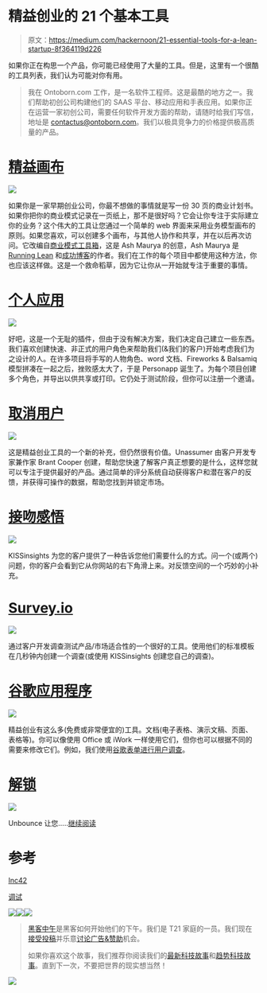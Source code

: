 # 精益创业的 21 个基本工具

> 原文：<https://medium.com/hackernoon/21-essential-tools-for-a-lean-startup-8f364119d226>

如果你正在构思一个产品，你可能已经使用了大量的工具。但是，这里有一个很酷的工具列表，我们认为可能对你有用。

> 我在 Ontoborn.com 工作，是一名软件工程师。这是最酷的地方之一。我们帮助初创公司构建他们的 SAAS 平台、移动应用和手表应用。如果你正在运营一家初创公司，需要任何软件开发方面的帮助，请随时给我们写信，地址是 contactus@ontoborn.com。我们以极具竞争力的价格提供极高质量的产品。

# [精益画布](http://leancanvas.com/)

![](img/e4f4bce0c568a8a85019a32013fc679d.png)

如果你是一家早期创业公司，你最不想做的事情就是写一份 30 页的商业计划书。如果你把你的商业模式记录在一页纸上，那不是很好吗？它会让你专注于实际建立你的业务？这个伟大的工具让您通过一个简单的 web 界面来采用业务模型画布的原则。如果您喜欢，可以创建多个画布，与其他人协作和共享，并在以后再次访问。它改编自[商业模式工具箱](http://www.businessmodelgeneration.com/)，这是 Ash Maurya 的创意，Ash Maurya 是 [Running Lean](http://www.runningleanhq.com/) 和[成功博客](http://www.ashmaurya.com/)的作者。我们在工作的每个项目中都使用这种方法，你也应该这样做。这是一个救命稻草，因为它让你从一开始就专注于重要的事情。

# [个人应用](http://personapp.spookstudio.com/)

![](img/b8244c2b204d9d0b164c736441baf6d7.png)

好吧，这是一个无耻的插件，但由于没有解决方案，我们决定自己建立一些东西。我们喜欢创建快速、非正式的用户角色来帮助我们(&我们的客户)开始考虑我们为之设计的人。在许多项目将手写的人物角色、word 文档、Fireworks & Balsamiq 模型拼凑在一起之后，挫败感太大了，于是 Personapp 诞生了。为每个项目创建多个角色，并导出以供共享或打印。它仍处于测试阶段，但你可以注册一个邀请。

# [取消用户](http://www.unassumer.com/)

![](img/7e7f6667f5425f6cae86188914488148.png)

这是精益创业工具的一个新的补充，但仍然很有价值。Unassumer 由客户开发专家兼作家 Brant Cooper 创建，帮助您快速了解客户真正想要的是什么，这样您就可以专注于提供最好的产品。通过简单的评分系统自动获得客户和潜在客户的反馈，并获得可操作的数据，帮助您找到并锁定市场。

# [接吻感悟](http://www.kissinsights.com/)

![](img/180643a7b37df7ec36f4d2bef4e917a7.png)

KISSinsights 为您的客户提供了一种告诉您他们需要什么的方式。问一个(或两个)问题，你的客户会看到它从你网站的右下角滑上来。对反馈空间的一个巧妙的小补充。

# [Survey.io](http://survey.io/)

![](img/4bb9b9f00c24b4d332fd838cff10dc47.png)

通过客户开发调查测试产品/市场适合性的一个很好的工具。使用他们的标准模板在几秒钟内创建一个调查(或使用 KISSinsights 创建您自己的调查)。

# [谷歌应用程序](http://www.google.com/apps)

![](img/a435844d5069cd270d7f1635fae48e66.png)

精益创业有这么多(免费或非常便宜的)工具。文档(电子表格、演示文稿、页面、表格等)。你可以像使用 Office 或 iWork 一样使用它们，但你也可以根据不同的需要来修改它们。例如，我们使用[谷歌表单进行用户调查](http://www.spookstudio.com/blog/customer_surveys_-_free__easy/?strUniqueID=321BE58B-C4DA-7B58-E1DD61827C729D32)。

# [解锁](https://www.unbounce.com/)

![](img/bdea19cef2586cc8001d376455142a8e.png)

Unbounce 让您…..[继续阅读](https://ontoborn.com/blog/essential-tools-for-a-lean-startup/)

# 参考

[Inc42](https://inc42.com/resources/15-essential-tools-for-every-lean-startup/)

[调试](http://blog.debugme.eu/essential-startup-tools/)

[![](img/50ef4044ecd4e250b5d50f368b775d38.png)](http://bit.ly/HackernoonFB)[![](img/979d9a46439d5aebbdcdca574e21dc81.png)](https://goo.gl/k7XYbx)[![](img/2930ba6bd2c12218fdbbf7e02c8746ff.png)](https://goo.gl/4ofytp)

> [黑客中午](http://bit.ly/Hackernoon)是黑客如何开始他们的下午。我们是 T21 家庭的一员。我们现在[接受投稿](http://bit.ly/hackernoonsubmission)并乐意[讨论广告&赞助](mailto:partners@amipublications.com)机会。
> 
> 如果你喜欢这个故事，我们推荐你阅读我们的[最新科技故事](http://bit.ly/hackernoonlatestt)和[趋势科技故事](https://hackernoon.com/trending)。直到下一次，不要把世界的现实想当然！

![](img/be0ca55ba73a573dce11effb2ee80d56.png)